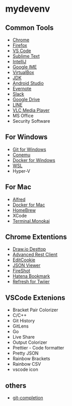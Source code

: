 # mydevenv

## Common Tools

- [Chrome](https://www.google.co.jp/chrome/browser/desktop/index.html)
- [Firefox](https://www.mozilla.org/ja/firefox/new/)
- [VS Code](https://code.visualstudio.com/)
- [Sublime Text](https://www.sublimetext.com/)
- [IntelliJ](https://www.jetbrains.com/idea/download/)
- [Google IME](https://www.google.co.jp/ime/)
- [VirtualBox](https://www.virtualbox.org/wiki/Downloads)
- [JDK](https://www.oracle.com/technetwork/java/javase/downloads/jdk8-downloads-2133151.html)
- [Android Studio](https://developer.android.com/studio/install?hl=ja)
- [Evernote](https://evernote.com/intl/jp)
- [Slack](https://slack.com/intl/ja-jp/downloads/)
- [Google Drive](https://www.google.com/intl/ja_ALL/drive/download/)
- [LINE](https://line.me/ja/download)
- [VLC Media Player](https://www.videolan.org/vlc/index.ja.html)
- MS Office
- Security Software

## For Windows

- [Git for Windows](http://gitforwindows.org/)
- [Conemu](https://conemu.github.io/)
- [Docker for Windows](https://docs.docker.com/docker-for-windows/install/)
- [WSL](https://linuxfan.info/wsl-setup-guide)
- Hyper-V

## For Mac

- [Alfred](https://www.alfredapp.com/)
- [Docker for Mac](https://docs.docker.com/docker-for-mac/install/)
- [HomeBrew](https://brew.sh/index_ja)
- XCode
- [Terminal.Monokai](https://github.com/stephenway/monokai.terminal)

## Chrome Extentions

- [Draw.io Desttop](https://chrome.google.com/webstore/detail/drawio-desktop/pebppomjfocnoigkeepgbmcifnnlndla?gl=JP&hl=ja)
- [Advanced Rest Client](https://chrome.google.com/webstore/detail/advanced-rest-client/hgmloofddffdnphfgcellkdfbfbjeloo)
- [EditCookie](https://chrome.google.com/webstore/detail/editthiscookie/fngmhnnpilhplaeedifhccceomclgfbg?hl=ja)
- [JSON Viewer](https://chrome.google.com/webstore/detail/json-viewer/gbmdgpbipfallnflgajpaliibnhdgobh?hl=ja)
- [FireShot](https://chrome.google.com/webstore/detail/take-webpage-screenshots/mcbpblocgmgfnpjjppndjkmgjaogfceg?hl=ja)
- [Hatena Bookmark](https://chrome.google.com/webstore/detail/%E3%81%AF%E3%81%A6%E3%81%AA%E3%83%96%E3%83%83%E3%82%AF%E3%83%9E%E3%83%BC%E3%82%AF/dnlfpnhinnjdgmjfpccajboogcjocdla?hl=ja)
- [Refresh for Twiier](https://chrome.google.com/webstore/detail/refresh-for-twitter/hdpiilkeoldobfomlhipnnfanmgfllmp?hl=ja)

## VSCode Extenions

- Bracket Pair Colorizer
- C/C++
- Git History
- GitLens
- Go
- Live Share
- Output Colorizer
- Prettier - Code formatter
- Pretty JSON
- Rainbow Brackets
- Rainbow CSV
- vscode icon

## others

- [git-completion](https://github.com/git/git/tree/master/contrib/completion)
